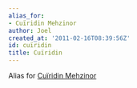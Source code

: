 ```yaml
---
alias_for:
- Cuïridin Mehzinor
author: Joel
created_at: '2011-02-16T08:39:56Z'
id: cuïridin
title: Cuïridin
---
```

Alias for [Cuïridin Mehzinor]

  [Cuïridin Mehzinor]: Cuïridin_Mehzinor